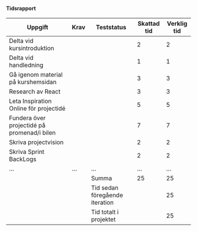 

#### Tidsrapport

| Uppgift                                            | Krav                  | Teststatus                        | Skattad tid | Verklig tid |
|----------------------------------------------------|-----------------------|-----------------------------------|-------------|-------------|
| Delta vid kursintroduktion                         |                       |                                   | 2           | 2           |
| Delta vid handledning                              |                       |                                   | 1           | 1           |
| Gå igenom material på kurshemsidan                 |                       |                                   | 3           | 3           |
| Research av React                                  |                       |                                   | 3           | 3           |
| Leta Inspiration Online för projectidé             |                       |                                   | 5           | 5           |
| Fundera över projectidé på promenad/i bilen        |                       |                                   | 7           | 7           |
| Skriva projectvision                               |                       |                                   | 2           | 2           |
| Skriva Sprint BackLogs                             |                       |                                   | 2           | 2           |
| …                                                  | …                     | …                                 | …           | …           |
|                                                    |                       | Summa                             | 25          | 25          |
|                                                    |                       | Tid sedan föregående iteration    |             | 25          |
|                                                    |                       | Tid totalt i projektet            |             | 25          |
